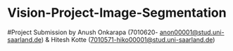 # Vision-Project-Image-Segmentation

#Project Submission by Anush Onkarapa (7010620- anon00001@stud.uni-saarland.de) & Hitesh Kotte (7010571-hiko00001@stud.uni-saarland.de)




